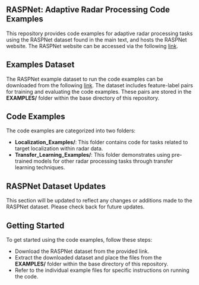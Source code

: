 ## RASPNet: Adaptive Radar Processing Code Examples
This repository provides code examples for adaptive radar processing tasks using the RASPNet dataset found in the main text, and hosts the RASPNet website.
The RASPNet website can be accessed via the following [link](https://shyamven.github.io/RASPNet/).

## Examples Dataset
The RASPNet example dataset to run the code examples can be downloaded from the following [link](https://app.globus.org/file-manager?origin_id=b01166a6-0526-454a-aaff-943c7fada5d4&origin_path=%2FEXAMPLES%2F). The dataset includes feature-label pairs for training and evaluating the code examples. These pairs are stored in the **EXAMPLES/** folder within the base directory of this repository.

## Code Examples
The code examples are categorized into two folders:

- **Localization_Examples/**: This folder contains code for tasks related to target localization within radar data.
- **Transfer_Learning_Examples/**: This folder demonstrates using pre-trained models for other radar processing tasks through transfer learning techniques.

## RASPNet Dataset Updates
This section will be updated to reflect any changes or additions made to the RASPNet dataset. Please check back for future updates.

## Getting Started
To get started using the code examples, follow these steps:
- Download the RASPNet dataset from the provided link.
- Extract the downloaded dataset and place the files from the **EXAMPLES/** folder within the base directory of this repository.
- Refer to the individual example files for specific instructions on running the code.
